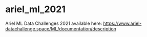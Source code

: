 # ariel_ml_2021
Ariel ML Data Challenges 2021 available here: https://www.ariel-datachallenge.space/ML/documentation/description

